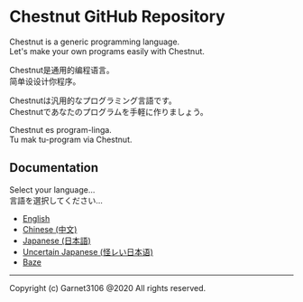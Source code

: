 # Chestnut GitHub Repository

Chestnut is a generic programming language.
<br>
Let's make your own programs easily with Chestnut.

Chestnut是通用的编程语言。
<br>
简单设设计你程序。

Chestnutは汎用的なプログラミング言語です。
<br>
Chestnutであなたのプログラムを手軽に作りましょう。

Chestnut es program-linga.
<br>
Tu mak tu-program via Chestnut.

## Documentation

Select your language...
<br>
言語を選択してください...

- [English](/docs/en/summary.md)
- [Chinese (中文)](/docs/zh/summary.md)
- [Japanese (日本語)](/docs/ja/summary.md)
- [Uncertain Japanese (怪レい日本语)](/docs/uja/summary.md)
- [Baze](/docs/bz/summary.md)

---

Copyright (c) Garnet3106 @2020 All rights reserved.
